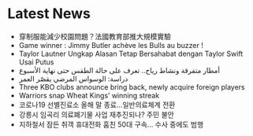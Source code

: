 # Latest News
-  穿制服能減少校園問題？法國教育部推大規模實驗
-  Game winner : Jimmy Butler achève les Bulls au buzzer !
-  Taylor Lautner Ungkap Alasan Tetap Bersahabat dengan Taylor Swift Usai Putus
-  أمطار متفرقة ونشاط رياح.. تعرف على حالة الطقس حتى نهاية الأسبوع
-  دراسة: الوسواس المرضي يقصّر العمر
-  Three KBO clubs announce bring back, newly acquire foreign players
-  Warriors snap Wheat Kings’ winning streak
-  코로나19 선별진료소 올해 말 종료...일반의료체계 전환
-  강릉시 임곡리 의료폐기물 사업 재추진되나? 주민 불안
-  지하철서 잠든 취객 휴대전화 훔친 50대 구속… 수사 중에도 범행

